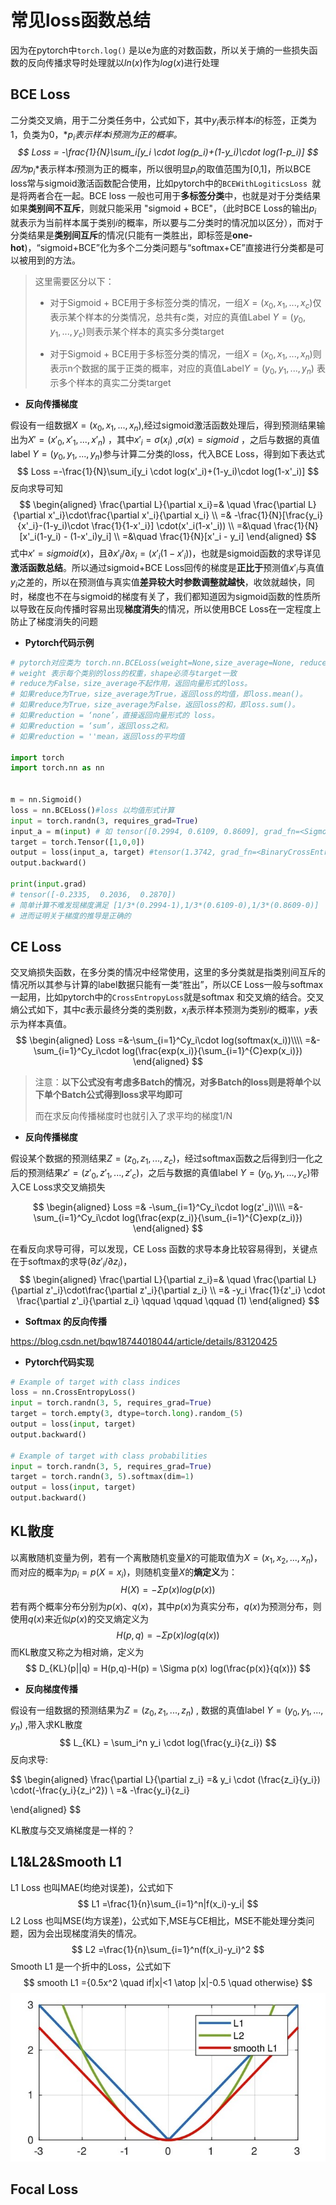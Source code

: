 # 常见loss函数总结

因为在pytorch中`torch.log()` 是以e为底的对数函数，所以关于熵的一些损失函数的反向传播求导时处理就以$ln(x)$作为$log(x)$进行处理

## BCE Loss

二分类交叉熵，用于二分类任务中，公式如下，其中$y_i$表示样本$i$的标签，正类为1，负类为0，*$p_i$*表示样本$i$预测为正的概率。
$$
Loss = -\frac{1}{N}\sum_i[y_i \cdot log(p_i)+(1-y_i)\cdot log(1-p_i)]
$$
因为*$p_i$*表示样本$i$预测为正的概率，所以很明显$p_i$的取值范围为[0,1]，所以BCE loss常与sigmoid激活函数配合使用，比如pytorch中的`BCEWithLogiticsLoss `就是将两者合在一起。BCE loss 一般也可用于**多标签分类**中，也就是对于分类结果如果**类别间不互斥**，则就只能采用 "sigmoid + BCE"，（此时BCE Loss的输出$p_i$  就表示为当前样本属于类别$i$的概率，所以要与二分类时的情况加以区分），而对于分类结果是**类别间互斥**的情况(只能有一类胜出，即标签是**one-hot**)，“sigmoid+BCE”化为多个二分类问题与“softmax+CE”直接进行分类都是可以被用到的方法。

> 这里需要区分以下：
>
> * 对于Sigmoid + BCE用于多标签分类的情况，一组$X= ({x_0,x_1,...,x_c})$仅表示某个样本的分类情况，总共有$c$类，对应的真值Label  $Y=(y_0,y_1,...,y_c)$则表示某个样本的真实多分类target 
>
> * 对于Sigmoid + BCE用于多标签分类的情况，一组$X= ({x_0,x_1,...,x_n})$则表示n个数据的属于正类的概率，对应的真值Label$Y=(y_0,y_1,...,y_n)$ 表示多个样本的真实二分类target 

* **反向传播梯度**

假设有一组数据$X= ({x_0,x_1,...,x_n})$,经过sigmoid激活函数处理后，得到预测结果输出为$X'=(x'_0,x'_1,...,x'_n)$ ，其中$x'_i=σ(x_i)$  ,$σ(x)=sigmoid$   ，之后与数据的真值label   $Y=(y_0,y_1,...,y_n)$参与计算二分类的loss，代入BCE Loss，得到如下表达式
$$
Loss =-\frac{1}{N}\sum_i[y_i \cdot log(x'_i)+(1-y_i)\cdot log(1-x'_i)]
$$
反向求导可知
$$
\begin{aligned}
\frac{\partial L}{\partial x_i}=& \quad \frac{\partial L}{\partial x'_i}\cdot\frac{\partial x'_i}{\partial x_i} \\
 =& -\frac{1}{N}[\frac{y_i}{x'_i}-(1-y_i)\cdot \frac{1}{1-x'_i}] \cdot(x'_i(1-x'_i)) \\
 =&\quad \frac{1}{N}[x'_i(1-y_i) - (1-x'_i)y_i] \\
 =&\quad \frac{1}{N}[x'_i - y_i]
 \end{aligned}
$$
式中$x'=sigmoid(x)$，且${\partial x'_i}/{\partial x_i}=(x'_i(1-x'_i))$，也就是sigmoid函数的求导详见**激活函数总结**。所以通过sigmoid+BCE Loss回传的梯度是**正比于**预测值$x'_i$与真值$y_i$之差的，所以在预测值与真实值**差异较大时参数调整就越快**，收敛就越快，同时，梯度也不在与sigmoid的梯度有关了，我们都知道因为sigmoid函数的性质所以导致在反向传播时容易出现**梯度消失**的情况，所以使用BCE Loss在一定程度上防止了梯度消失的问题

* **Pytorch代码示例**

```python
# pytorch对应类为 torch.nn.BCELoss(weight=None,size_average=None, reduce=None, reduction: str = 'mean')
# weight 表示每个类别的loss的权重，shape必须与target一致
# reduce为False，size_average不起作用，返回向量形式的loss。
# 如果reduce为True，size_average为True，返回loss的均值，即loss.mean()。
# 如果reduce为True，size_average为False，返回loss的和，即loss.sum()。
# 如果reduction = ‘none’，直接返回向量形式的 loss。
# 如果reduction = ‘sum’，返回loss之和。
# 如果reduction = ''mean，返回loss的平均值

import torch
import torch.nn as nn


m = nn.Sigmoid()
loss = nn.BCELoss()#loss 以均值形式计算
input = torch.randn(3, requires_grad=True)
input_a = m(input) # 如 tensor([0.2994, 0.6109, 0.8609], grad_fn=<SigmoidBackward0>)
target = torch.Tensor([1,0,0])
output = loss(input_a, target) #tensor(1.3742, grad_fn=<BinaryCrossEntropyBackward0>)
output.backward()

print(input.grad) 
# tensor([-0.2335,  0.2036,  0.2870])
# 简单计算不难发现梯度满足 [1/3*(0.2994-1),1/3*(0.6109-0),1/3*(0.8609-0)]
# 进而证明关于梯度的推导是正确的
```



## CE Loss

交叉熵损失函数，在多分类的情况中经常使用，这里的多分类就是指类别间互斥的情况所以其参与计算的label数据只能有一类“胜出”，所以CE Loss一般与softmax一起用，比如pytorch中的`CrossEntropyLoss`就是softmax 和交叉熵的结合。交叉熵公式如下，其中$c$表示最终分类的类别数，$x_i$表示样本预测为类别$i$的概率，$y$表示为样本真值。
$$
\begin{aligned}
Loss =&-\sum_{i=1}^Cy_i\cdot log(softmax(x_i))\\\\
     =&-\sum_{i=1}^Cy_i\cdot log(\frac{exp(x_i)}{\sum_{i=1}^{C}exp(x_i)})
\end{aligned}
$$

> 注意：**以下公式没有考虑多Batch的情况，对多Batch的loss则是将单个以下单个Batch公式得到loss求平均即可**
>
> 而在求反向传播梯度时也就引入了求平均的梯度1/N

* **反向传播梯度**

假设某个数据的预测结果$Z= ({z_0,z_1,...,z_c})$，经过softmax函数之后得到归一化之后的预测结果$z'=(z'_0,z'_1,...,z'_c)$，之后与数据的真值label  $Y=(y_0,y_1,...,y_c)$带入CE Loss求交叉熵损失

$$
\begin{aligned}
Loss =& -\sum_{i=1}^Cy_i\cdot log(z'_i)\\\\
     =&-\sum_{i=1}^Cy_i\cdot log(\frac{exp(z_i)}{\sum_{i=1}^{C}exp(z_i)})
 \end{aligned}
$$

在看反向求导可得，可以发现，CE Loss 函数的求导本身比较容易得到，关键点在于softmax的求导(${\partial z'_i}/{\partial z_i}$)，
$$
\begin{aligned}
\frac{\partial L}{\partial z_i}=& \quad \frac{\partial L}{\partial z'_i}\cdot\frac{\partial z'_i}{\partial z_i} \\
 =& -y_i \frac{1}{z'_i} \cdot \frac{\partial z'_i}{\partial z_i}   \qquad  \qquad \qquad (1)
 \end{aligned}
$$

* **Softmax 的反向传播**

https://blog.csdn.net/bqw18744018044/article/details/83120425



* **Pytorch代码实现**

```python
# Example of target with class indices
loss = nn.CrossEntropyLoss()
input = torch.randn(3, 5, requires_grad=True)
target = torch.empty(3, dtype=torch.long).random_(5)
output = loss(input, target)
output.backward()

# Example of target with class probabilities
input = torch.randn(3, 5, requires_grad=True)  
target = torch.randn(3, 5).softmax(dim=1)
output = loss(input, target)
output.backward()
```



## KL散度

以离散随机变量为例，若有一个离散随机变量$X$的可能取值为$X=(x_1,x_2,...,x_n)$，而对应的概率为$p_i=p(X=x_i)$，则随机变量$X$的**熵定义**为：
$$
H(X) = -\Sigma p(x)log (p(x))
$$
若有两个概率分布分别为$p(x)$、$q(x)$，其中$p(x)$为真实分布，$q(x)$为预测分布，则使用$q(x)$来近似$p(x)$的交叉熵定义为
$$
H(p,q) =-\Sigma p(x)log(q(x))
$$
而KL散度又称之为相对熵，定义为
$$
D_{KL}(p||q) = H(p,q)-H(p)
             = \Sigma p(x) log(\frac{p(x)}{q(x)})
$$

* **反向梯度传播**

假设有一组数据的预测结果为$Z= ({z_0,z_1,...,z_n})$ , 数据的真值label $Y=(y_0,y_1,...,y_n)$ ,带入求KL散度
$$
L_{KL} = \sum_i^n y_i  \cdot log(\frac{y_i}{z_i})
$$
反向求导:


$$
\begin{aligned}
\frac{\partial L}{\partial z_i} =& y_i \cdot (\frac{z_i}{y_i}) \cdot(-\frac{y_i}{z_i^2}) \\
=& -\frac{y_i}{z_i}

 \end{aligned}
$$


KL散度与交叉熵梯度是一样的？



## L1&L2&Smooth L1

L1 Loss 也叫MAE(均绝对误差)，公式如下
$$
L1 =\frac{1}{n}\sum_{i=1}^n|f(x_i)-y_i|
$$
L2 Loss 也叫MSE(均方误差)，公式如下,MSE与CE相比，MSE不能处理分类问题，因为会出现梯度消失的情况。
$$
L2 =\frac{1}{n}\sum_{i=1}^n(f(x_i)-y_i)^2
$$
Smooth L1 是一个折中的Loss，公式如下
$$
smooth L1 ={0.5x^2 \quad  if|x|<1 \atop |x|-0.5 \quad otherwise}
$$
![smoothl1](%E5%B8%B8%E7%94%A8%E6%8D%9F%E5%A4%B1%E5%87%BD%E6%95%B0%E6%B1%87%E6%80%BB.assets/smoothl1.png)



## Focal Loss

